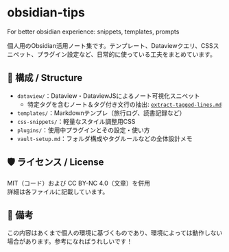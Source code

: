 # obsidian-tips

For better obsidian experience: snippets, templates, prompts  

個人用のObsidian活用ノート集です。テンプレート、Dataviewクエリ、CSSスニペット、プラグイン設定など、日常的に使っている工夫をまとめています。

## 📁 構成 / Structure

- `dataview/`：Dataview・DataviewJSによるノート可視化スニペット
  - 特定タグを含むノート＆タグ付き文行の抽出: [`extract-tagged-lines.md`](./dataview/extract-tagged-lines.md)
- `templates/`：Markdownテンプレ（旅行ログ、読書記録など）
- `css-snippets/`：軽量なスタイル調整用CSS
- `plugins/`：使用中プラグインとその設定・使い方
- `vault-setup.md`：フォルダ構成やタグルールなどの全体設計メモ

## 🛡 ライセンス / License

MIT（コード）および CC BY-NC 4.0（文章）を併用  
詳細は各ファイルに記載しています。

## 📝 備考

この内容はあくまで個人の環境に基づくものであり、環境によっては動作しない場合があります。参考になればうれしいです！
